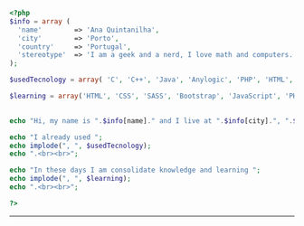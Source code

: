 ```php
<?php
$info = array (
  'name'        => 'Ana Quintanilha',
  'city'        => 'Porto',
  'country'     => 'Portugal',
  'stereotype'  => 'I am a geek and a nerd, I love math and computers.'
);

$usedTecnology = array( 'C', 'C++', 'Java', 'Anylogic', 'PHP', 'HTML', 'CSS', 'JavaScript', 'MySQL');

$learning = array('HTML', 'CSS', 'SASS', 'Bootstrap', 'JavaScript', 'PHP', 'MySQL', 'JQuery', 'APIs', 'IONIC');

  
echo "Hi, my name is ".$info[name]." and I live at ".$info[city].", ".$info[country].". ".$info[stereotype]."<br><br>";

echo "I already used ";
echo implode(", ", $usedTecnology);
echo ".<br><br>";

echo "In these days I am consolidate knowledge and learning ";
echo implode(", ", $learning);
echo ".<br><br>";

?>

```
---

<!--
**anaquintanilha/anaquintanilha** is a ✨ _special_ ✨ repository because its `README.md` (this file) appears on your GitHub profile.

Here are some ideas to get you started:

- 🔭 I’m currently working on ...
- 🌱 I’m currently learning ...
- 👯 I’m looking to collaborate on ...
- 🤔 I’m looking for help with ...
- 💬 Ask me about ...
- 📫 How to reach me: ...
- 😄 Pronouns: ...
- ⚡ Fun fact: ...
-->

